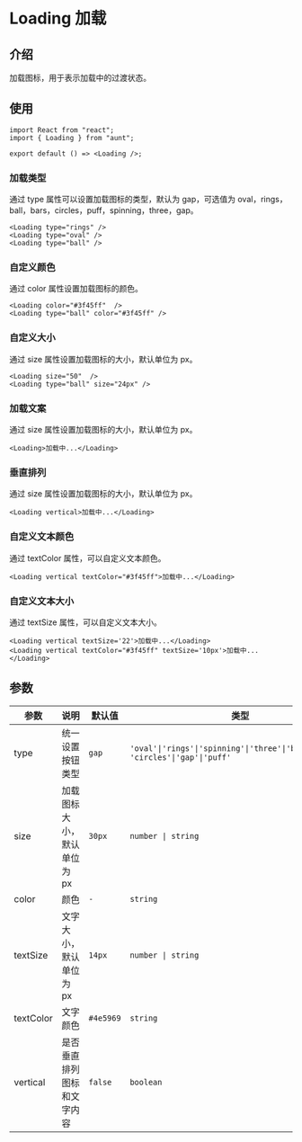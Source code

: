 # Loading 加载

## 介绍
加载图标，用于表示加载中的过渡状态。
## 使用

```tsx
import React from "react";
import { Loading } from "aunt";

export default () => <Loading />;
```

### 加载类型
通过 type 属性可以设置加载图标的类型，默认为 gap，可选值为 oval，rings，ball，bars，circles，puff，spinning，three，gap。

```tsx
<Loading type="rings" />
<Loading type="oval" />
<Loading type="ball" />
```

### 自定义颜色
通过 color 属性设置加载图标的颜色。

```tsx
<Loading color="#3f45ff"  />
<Loading type="ball" color="#3f45ff" />
```

### 自定义大小
通过 size 属性设置加载图标的大小，默认单位为 px。

```tsx
<Loading size="50"  />
<Loading type="ball" size="24px" />
```

### 加载文案
通过 size 属性设置加载图标的大小，默认单位为 px。

```tsx
<Loading>加载中...</Loading>
```

### 垂直排列
通过 size 属性设置加载图标的大小，默认单位为 px。

```tsx
<Loading vertical>加载中...</Loading>
```
### 自定义文本颜色
通过 textColor 属性，可以自定义文本颜色。

```tsx
<Loading vertical textColor="#3f45ff">加载中...</Loading>
```

### 自定义文本大小
通过 textSize 属性，可以自定义文本大小。

```tsx
<Loading vertical textSize='22'>加载中...</Loading>
<Loading vertical textColor="#3f45ff" textSize='10px'>加载中...</Loading>
```

<code src="./demos/demo-all.tsx" inline></code>

## 参数

| 参数 | 说明 | 默认值 | 类型 |
| ---- | ---- | ---- | ------ |
| type |   统一设置按钮类型   |   `gap`   |    `'oval'\|'rings'\|'spinning'\|'three'\|'ball'\|'bars'\| 'circles'\|'gap'\|'puff'`    |
| size | 加载图标大小，默认单位为px | `30px` |  ` number \| string `  |
| color | 颜色 |  `-`   | `string`  |
| textSize | 文字大小，默认单位为px | `14px` | `number \| string` |
| textColor | 	文字颜色 |  `#4e5969`  | `string` |
| vertical | 是否垂直排列图标和文字内容	 |  `false`  | `boolean` |

<code src="./demos/demo.tsx" hidden></code>